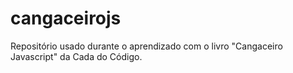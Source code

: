 # cangaceirojs
Repositório usado durante o aprendizado com o livro "Cangaceiro Javascript" da Cada do Código.
